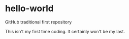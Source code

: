 # hello-world
GitHub traditional first repository

This isn't my first time coding. It certainly won't be my last.
